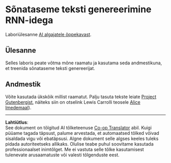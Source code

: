 <!--
CO_OP_TRANSLATOR_METADATA:
{
  "original_hash": "439e12796197a90e7623d4c9c057b9c2",
  "translation_date": "2025-10-11T11:44:07+00:00",
  "source_file": "lessons/5-NLP/17-GenerativeNetworks/lab/README.md",
  "language_code": "et"
}
-->
# Sõnataseme teksti genereerimine RNN-idega

Laboriülesanne [AI algajatele õppekavast](https://github.com/microsoft/ai-for-beginners).

## Ülesanne

Selles laboris peate võtma mõne raamatu ja kasutama seda andmestikuna, et treenida sõnataseme teksti genereerijat.

## Andmestik

Võite kasutada ükskõik millist raamatut. Palju tasuta tekste leiate [Project Gutenbergist](https://www.gutenberg.org/), näiteks siin on otselink Lewis Carrolli teosele [Alice Imedemaal](https://www.gutenberg.org/files/11/11-0.txt)).

---

**Lahtiütlus**:  
See dokument on tõlgitud AI tõlketeenuse [Co-op Translator](https://github.com/Azure/co-op-translator) abil. Kuigi püüame tagada täpsust, palume arvestada, et automaatsed tõlked võivad sisaldada vigu või ebatäpsusi. Algne dokument selle algses keeles tuleks pidada autoriteetseks allikaks. Olulise teabe puhul soovitame kasutada professionaalset inimtõlget. Me ei vastuta selle tõlke kasutamisest tulenevate arusaamatuste või valesti tõlgenduste eest.
